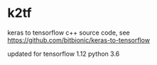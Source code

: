 # k2tf
keras to tensorflow c++ source code, see https://github.com/bitbionic/keras-to-tensorflow

updated for tensorflow 1.12 python 3.6
